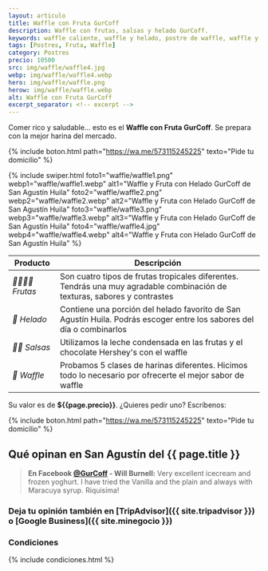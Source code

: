 ```yaml
---
layout: articulo
title: Waffle con Fruta GurCoff
description: Waffle con frutas, salsas y helado GurCoff.
keywords: waffle caliente, waffle y helado, postre de waffle, waffle y fruta
tags: [Postres, Fruta, Waffle]
category: Postres
precio: 10500
src: img/waffle/waffle4.jpg
webp: img/waffle/waffle4.webp
hero: img/waffle/waffle.png
herow: img/waffle/waffle.webp
alt: Waffle con Fruta GurCoff
excerpt_separator: <!-- excerpt -->
---
```

Comer rico y saludable... esto es el **Waffle con Fruta GurCoff**. Se prepara con la mejor harina del mercado.

<!-- excerpt -->

{% include boton.html path="https://wa.me/573115245225" texto="Pide tu domicilio" %}

<!-- Swiper -->
{% include swiper.html foto1="waffle/waffle1.png" webp1="waffle/waffle1.webp" alt1="Waffle y Fruta con Helado GurCoff de San Agustín Huila" foto2="waffle/waffle2.png" webp2="waffle/waffle2.webp" alt2="Waffle y Fruta con Helado GurCoff de San Agustín Huila" foto3="waffle/waffle3.png" webp3="waffle/waffle3.webp" alt3="Waffle y Fruta con Helado GurCoff de San Agustín Huila" foto4="waffle/waffle4.jpg" webp4="waffle/waffle4.webp" alt4="Waffle y Fruta con Helado GurCoff de San Agustín Huila" %}

| Producto | Descripción |
| ----------- | ------ |
| *🍌🥝🍓🥭 Frutas* | Son cuatro tipos de frutas tropicales diferentes. Tendrás una muy agradable combinación de texturas, sabores y contrastes |
| *🍦 Helado* | Contiene una porción del helado favorito de San Agustín Huila. Podrás escoger entre los sabores del día o combinarlos |
| *🍶🍫 Salsas* | Utilizamos la leche condensada en las frutas y el chocolate Hershey's con el waffle |
| *🥞 Waffle* | Probamos 5 clases de harinas diferentes. Hicimos todo lo necesario por ofrecerte el mejor sabor de waffle |

Su valor es de **${{page.precio}}**. ¿Quieres pedir uno? Escríbenos:

{% include boton.html path="https://wa.me/573115245225" texto="Pide tu domicilio" %}

## Qué opinan en San Agustín del {{ page.title }}

> **En Facebook [@GurCoff]({{site.facebook}}) - Will Burnell:** Very excellent icecream and frozen yoghurt. I have tried the Vanilla and the plain and always with Maracuya syrup. Riquisima!

### Deja tu opinión también en [TripAdvisor]({{ site.tripadvisor }}) o [Google Business]({{ site.minegocio }})

### Condiciones

{% include condiciones.html %}
